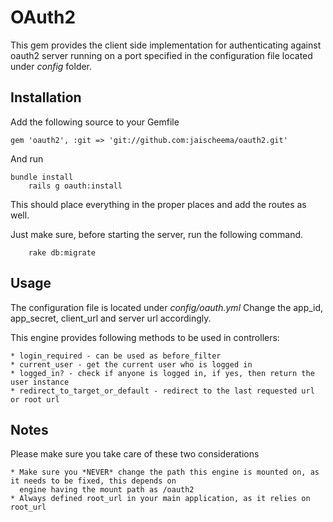 OAuth2
======

This gem provides the client side implementation for authenticating against oauth2 server running
on a port specified in the configuration file located under *config* folder.

Installation
------------

Add the following source to your Gemfile

    gem 'oauth2', :git => 'git://github.com:jaischeema/oauth2.git'

And run 

    bundle install
		rails g oauth:install

This should place everything in the proper places and add the routes as well.

Just make sure, before starting the server, run the following command.

		rake db:migrate

Usage
-----

The configuration file is located under *config/oauth.yml*
Change the app_id, app_secret, client_url and server url accordingly.

This engine provides following methods to be used in controllers:

	* login_required - can be used as before_filter
	* current_user - get the current user who is logged in
	* logged_in? - check if anyone is logged in, if yes, then return the user instance
	* redirect_to_target_or_default - redirect to the last requested url or root url

Notes
-----

Please make sure you take care of these two considerations

	* Make sure you *NEVER* change the path this engine is mounted on, as it needs to be fixed, this depends on
	  engine having the mount path as /oauth2
	* Always defined root_url in your main application, as it relies on root_url
